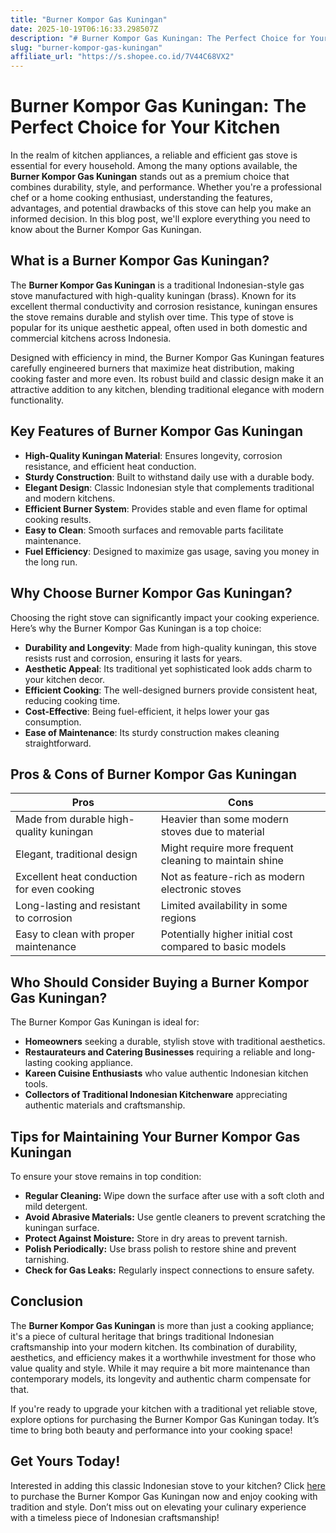 ```yaml
---
title: "Burner Kompor Gas Kuningan"
date: 2025-10-19T06:16:33.298507Z
description: "# Burner Kompor Gas Kuningan: The Perfect Choice for Your Kitchen..."
slug: "burner-kompor-gas-kuningan"
affiliate_url: "https://s.shopee.co.id/7V44C68VX2"
---
```

# Burner Kompor Gas Kuningan: The Perfect Choice for Your Kitchen

In the realm of kitchen appliances, a reliable and efficient gas stove is essential for every household. Among the many options available, the **Burner Kompor Gas Kuningan** stands out as a premium choice that combines durability, style, and performance. Whether you're a professional chef or a home cooking enthusiast, understanding the features, advantages, and potential drawbacks of this stove can help you make an informed decision. In this blog post, we'll explore everything you need to know about the Burner Kompor Gas Kuningan.

## What is a Burner Kompor Gas Kuningan?

The **Burner Kompor Gas Kuningan** is a traditional Indonesian-style gas stove manufactured with high-quality kuningan (brass). Known for its excellent thermal conductivity and corrosion resistance, kuningan ensures the stove remains durable and stylish over time. This type of stove is popular for its unique aesthetic appeal, often used in both domestic and commercial kitchens across Indonesia.

Designed with efficiency in mind, the Burner Kompor Gas Kuningan features carefully engineered burners that maximize heat distribution, making cooking faster and more even. Its robust build and classic design make it an attractive addition to any kitchen, blending traditional elegance with modern functionality.

## Key Features of Burner Kompor Gas Kuningan

- **High-Quality Kuningan Material**: Ensures longevity, corrosion resistance, and efficient heat conduction.
- **Sturdy Construction**: Built to withstand daily use with a durable body.
- **Elegant Design**: Classic Indonesian style that complements traditional and modern kitchens.
- **Efficient Burner System**: Provides stable and even flame for optimal cooking results.
- **Easy to Clean**: Smooth surfaces and removable parts facilitate maintenance.
- **Fuel Efficiency**: Designed to maximize gas usage, saving you money in the long run.

## Why Choose Burner Kompor Gas Kuningan?

Choosing the right stove can significantly impact your cooking experience. Here’s why the Burner Kompor Gas Kuningan is a top choice:

- **Durability and Longevity**: Made from high-quality kuningan, this stove resists rust and corrosion, ensuring it lasts for years.
- **Aesthetic Appeal**: Its traditional yet sophisticated look adds charm to your kitchen decor.
- **Efficient Cooking**: The well-designed burners provide consistent heat, reducing cooking time.
- **Cost-Effective**: Being fuel-efficient, it helps lower your gas consumption.
- **Ease of Maintenance**: Its sturdy construction makes cleaning straightforward.

## Pros & Cons of Burner Kompor Gas Kuningan

| **Pros** | **Cons** |
|------------|------------|
| Made from durable high-quality kuningan | Heavier than some modern stoves due to material |
| Elegant, traditional design | Might require more frequent cleaning to maintain shine |
| Excellent heat conduction for even cooking | Not as feature-rich as modern electronic stoves |
| Long-lasting and resistant to corrosion | Limited availability in some regions |
| Easy to clean with proper maintenance | Potentially higher initial cost compared to basic models |

## Who Should Consider Buying a Burner Kompor Gas Kuningan?

The Burner Kompor Gas Kuningan is ideal for:

- **Homeowners** seeking a durable, stylish stove with traditional aesthetics.
- **Restaurateurs and Catering Businesses** requiring a reliable and long-lasting cooking appliance.
- **Kareen Cuisine Enthusiasts** who value authentic Indonesian kitchen tools.
- **Collectors of Traditional Indonesian Kitchenware** appreciating authentic materials and craftsmanship.

## Tips for Maintaining Your Burner Kompor Gas Kuningan

To ensure your stove remains in top condition:

- **Regular Cleaning:** Wipe down the surface after use with a soft cloth and mild detergent.
- **Avoid Abrasive Materials:** Use gentle cleaners to prevent scratching the kuningan surface.
- **Protect Against Moisture:** Store in dry areas to prevent tarnish.
- **Polish Periodically:** Use brass polish to restore shine and prevent tarnishing.
- **Check for Gas Leaks:** Regularly inspect connections to ensure safety.

## Conclusion

The **Burner Kompor Gas Kuningan** is more than just a cooking appliance; it's a piece of cultural heritage that brings traditional Indonesian craftsmanship into your modern kitchen. Its combination of durability, aesthetics, and efficiency makes it a worthwhile investment for those who value quality and style. While it may require a bit more maintenance than contemporary models, its longevity and authentic charm compensate for that.

If you're ready to upgrade your kitchen with a traditional yet reliable stove, explore options for purchasing the Burner Kompor Gas Kuningan today. It’s time to bring both beauty and performance into your cooking space!

## Get Yours Today!

Interested in adding this classic Indonesian stove to your kitchen? Click [here](https://s.shopee.co.id/7V44C68VX2) to purchase the Burner Kompor Gas Kuningan now and enjoy cooking with tradition and style. Don’t miss out on elevating your culinary experience with a timeless piece of Indonesian craftsmanship!